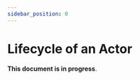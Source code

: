 ```yaml
---
sidebar_position: 0
---
```


# Lifecycle of an Actor

<div class="alert alert--primary" style={{"margin-top": "1em", "margin-bottom": "1em", "padding-bottom": "4px"}} role="alert">

**This document is in progress**.

</div>